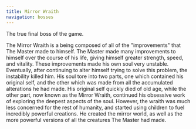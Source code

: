 ```yaml
---
title: Mirror Wraith
navigation: bosses
---
```

The true final boss of the game.

The Mirror Wraith is a being composed of all of the "improvements" that The Master made to himself. The Master made many improvements to himself over the course of his life, giving himself greater strength, speed, and vitality. These improvements made his own soul very unstable. Eventually, after continuing to alter himself trying to solve this problem, the instability killed him. His soul tore into two parts, one which contained his original self, and the other which was made from all the accumulated alterations he had made. His original self quickly died of old age, while the other part, now known as the Mirror Wraith, continued his obsessive work of exploring the deepest aspects of the soul. However, the wraith was much less concerned for the rest of humanity, and started using children to fuel incredibly powerful creations. He created the mirror world, as well as the more powerful versions of all the creatures The Master had made.